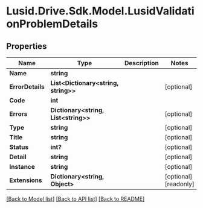 # Lusid.Drive.Sdk.Model.LusidValidationProblemDetails

## Properties

Name | Type | Description | Notes
------------ | ------------- | ------------- | -------------
**Name** | **string** |  | 
**ErrorDetails** | **List&lt;Dictionary&lt;string, string&gt;&gt;** |  | [optional] 
**Code** | **int** |  | 
**Errors** | **Dictionary&lt;string, List&lt;string&gt;&gt;** |  | [optional] 
**Type** | **string** |  | [optional] 
**Title** | **string** |  | [optional] 
**Status** | **int?** |  | [optional] 
**Detail** | **string** |  | [optional] 
**Instance** | **string** |  | [optional] 
**Extensions** | **Dictionary&lt;string, Object&gt;** |  | [optional] [readonly] 

[[Back to Model list]](../README.md#documentation-for-models) [[Back to API list]](../README.md#documentation-for-api-endpoints) [[Back to README]](../README.md)

